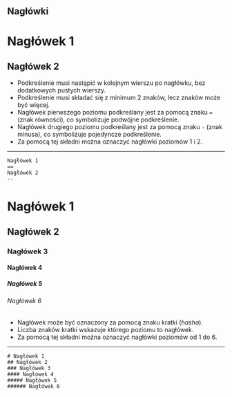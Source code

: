 ## Nagłówki


Nagłówek 1
==
Nagłówek 2
--
* Podkreślenie musi nastąpić w kolejnym wierszu po nagłówku, bez dodatkowych pustych wierszy.
* Podkreślenie musi składać się z minimum 2 znaków, lecz znaków może być więcej.
* Nagłówek pierwszego poziomu podkreślany jest za pomocą znaku `=` (znak równości), co symbolizuje podwójne podkreślenie.
* Nagłówek drugiego poziomu podkreślany jest za pomocą znaku `-` (znak minusa), co symbolizuje pojedyncze podkreślenie.
* Za pomocą tej składni można oznaczyć nagłówki poziomów 1 i 2.

---
```
Nagłówek 1
==
Nagłówek 2
--
```


# Nagłówek 1
## Nagłówek 2
### Nagłówek 3
#### Nagłówek 4
##### Nagłówek 5
###### Nagłówek 6
* Nagłówek może być oznaczony za pomocą znaku kratki (_hasha_).
* Liczba znaków kratki wskazuje którego poziomu to nagłówek.
* Za pomocą tej składni można oznaczyć nagłówki poziomów od 1 do 6.

---
```
# Nagłówek 1
## Nagłówek 2
### Nagłówek 3
#### Nagłówek 4
##### Nagłówek 5
###### Nagłówek 6
```